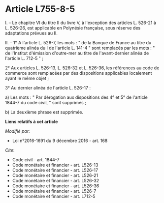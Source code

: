 # Article L755-8-5

I. – Le chapitre VI du titre II du livre V, à l'exception des articles L. 526-21 à L. 526-26, est applicable en Polynésie
française, sous réserve des adaptations prévues au II.

II. – 1° A l'article L. 526-7, les mots : " de la Banque de France au titre du quatrième alinéa du I de l'article L. 141-4 "
sont remplacés par les mots : " de l'Institut d'émission d'outre-mer au titre de l'avant-dernier alinéa de l'article L. 712-5
" ;

2° Aux articles L. 526-13, L. 526-32 et L. 526-36, les références au code de commerce sont remplacées par des dispositions
applicables localement ayant le même objet ;

3° Au dernier alinéa de l'article L. 526-17 :

a) Les mots : " Par dérogation aux dispositions des 4° et 5° de l'article 1844-7 du code civil, " sont supprimés ;

b) La deuxième phrase est supprimée.

**Liens relatifs à cet article**

_Modifié par_:

  - Loi n°2016-1691 du 9 décembre 2016 - art. 168

_Cite_:

  - Code civil - art. 1844-7
  - Code monétaire et financier - art. L526-13
  - Code monétaire et financier - art. L526-17
  - Code monétaire et financier - art. L526-21
  - Code monétaire et financier - art. L526-32
  - Code monétaire et financier - art. L526-36
  - Code monétaire et financier - art. L526-7
  - Code monétaire et financier - art. L712-5
